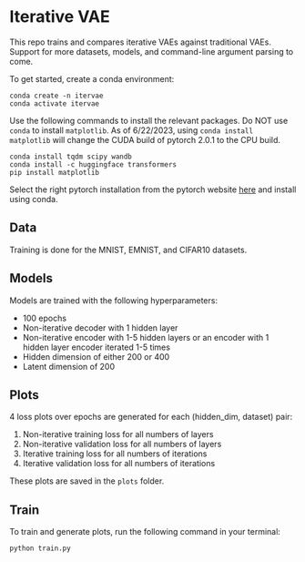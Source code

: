 # Iterative VAE

This repo trains and compares iterative VAEs against traditional VAEs. Support for more datasets, models, and command-line argument parsing to come. 

To get started, create a conda environment:
```
conda create -n itervae
conda activate itervae
```
Use the following commands to install the relevant packages. Do NOT use ```conda``` to install ```matplotlib```. As of 6/22/2023, using ```conda install matplotlib``` will change the CUDA build of pytorch 2.0.1 to the CPU build.
```
conda install tqdm scipy wandb
conda install -c huggingface transformers
pip install matplotlib
```
Select the right pytorch installation from the pytorch website [here](https://pytorch.org/get-started/locally/) and install using conda.

## Data

Training is done for the MNIST, EMNIST, and CIFAR10 datasets.

## Models

Models are trained with the following hyperparameters:
- 100 epochs
- Non-iterative decoder with 1 hidden layer
- Non-iterative encoder with 1-5 hidden layers or an encoder with 1 hidden layer encoder iterated 1-5 times
- Hidden dimension of either 200 or 400
- Latent dimension of 200

## Plots

4 loss plots over epochs are generated for each (hidden_dim, dataset) pair:
1. Non-iterative training loss for all numbers of layers
2. Non-iterative validation loss for all numbers of layers
3. Iterative training loss for all numbers of iterations
4. Iterative validation loss for all numbers of iterations

These plots are saved in the ```plots``` folder.

## Train

To train and generate plots, run the following command in your terminal:

```
python train.py
```